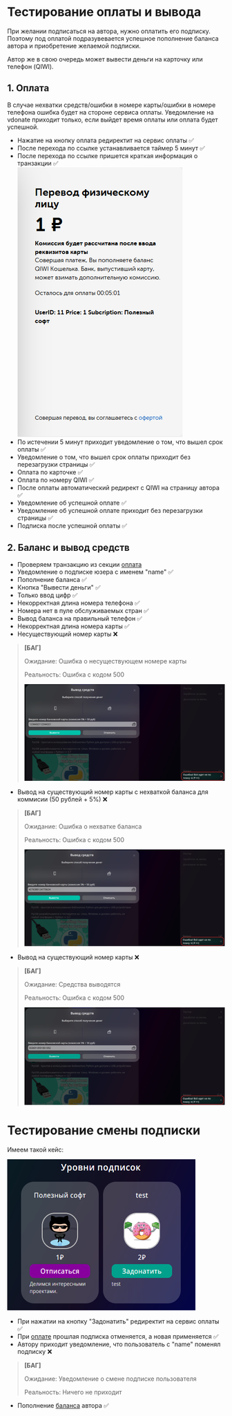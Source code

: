 # Тестирование оплаты и вывода

При желании подписаться на автора, нужно оплатить его подписку. Поэтому под оплатой подразувевается успешное пополнение баланса автора и приобретение желаемой подписки.

Автор же в свою очередь может вывести деньги на карточку или телефон (QIWI).

## 1. Оплата

В случае нехватки средств/ошибки в номере карты/ошибки в номере телефона ошибка будет на стороне сервиса оплаты. Уведомление на vdonate приходит только, если выйдет время оплаты или оплата будет успешной.

- Нажатие на кнопку оплата редиректит на сервис оплаты ✅
- После перехода по ссылке устанавливается таймер 5 минут ✅
- После перехода по ссылке пришется краткая информация о транзакции ✅
![](imgs/transaction.png)
- По истечении 5 минут приходит уведомление о том, что вышел срок оплаты ✅
- Уведомление о том, что вышел срок оплаты приходит без перезагрузки страницы ✅
- Оплата по карточке ✅
- Оплата по номеру QIWI ✅
- После оплаты автоматический редирект с QIWI на страницу автора ✅
- Уведомление об успешной оплате ✅
- Уведомление об успешной оплате приходит без перезагрузки страницы ✅
- Подписка после успешной оплаты ✅

## 2. Баланс и вывод средств

- Проверяем транзакцию из секции [оплата](#1-оплата)
- Уведомление о подписке юзера с именем "name" ✅
- Пополнение баланса ✅
- Кнопка "Вывести деньги" ✅
- Только ввод цифр ✅
- Некорректная длина номера телефона ✅
- Номера нет в пуле обслуживаемых стран ✅
- Вывод баланса на правильный телефон ✅ 
- Некорректная длина номера карты ✅
- Несуществующий номер карты ❌
> **[БАГ]**
>
> Ожидание: Ошибка о несуществующем номере карты
>
> Реальность: Ошибка с кодом 500
> 
> ![](imgs/wrong-card-number.png)
- Вывод на существующий номер карты с нехваткой баланса для коммисии (50 рублей + 5%) ❌
> **[БАГ]**
>
> Ожидание: Ошибка о нехватке баланса
>
> Реальность: Ошибка с кодом 500
>
> ![](imgs/no-balance.png)
- Вывод на существующий номер карты ❌
> **[БАГ]**
>
> Ожидание: Средства выводятся
>
> Реальность: Ошибка с кодом 500
>
> ![](imgs/withdraw-error.png)

# Тестирование смены подписки

Имеем такой кейс:

![](imgs/change-pass.png)

- При нажатии на кнопку "Задонатить" редиректит на сервис оплаты ✅
- При [оплате](#1-оплата) прошлая подписка отменяется, а новая применяется ✅
- Автору приходит уведомление, что пользователь с "name" поменял подписку ❌
> **[БАГ]**
>
> Ожидание: Уведомление о смене подписке пользователя
>
> Реальность: Ничего не приходит
- Пополнение [баланса](#2-баланс-и-вывод-средств) автора ✅
